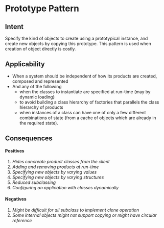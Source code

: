 # Prototype Pattern

## Intent
Specify the kind of objects to create using a prototypical instance, and create new objects by copying this prototype. This pattern is used when creation of object directly is costly. 

## Applicability
* When a system should be independent of how its products are created, composed and represented
* And any of the following
	* when the classes to instantiate are specified at run-time (may by dynamic loading)
	* to avoid building a class hierarchy of factories that parallels the class hierarchy of products
	* when instances of a class can have one of only a few different combinations of state (from a cache of objects which are already in the required state). 





## Consequences
#### Positives
1. *Hides concreate product classes from the client*
2. *Adding and removing products at run-time*
3. *Specifying new objects by varying values*
4. *Specifying new objects by varying structures*
5. *Reduced subclassing*
6. *Configuring an application with classes dynamically*

#### Negatives
1. *Might be difficult for all subclass to implement clone operation*
2. *Some internal objects might not support copying or might have circular reference*